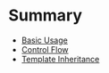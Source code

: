 # Summary

* [Basic Usage](chapter-1-basic-usage)
* [Control Flow](chapter-2-control-flow.md)
* [Template Inheritance](chapter-3-template-inheritance.md)
